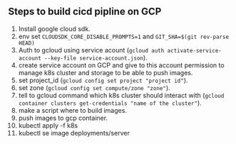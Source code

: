 ## Steps to build cicd pipline on GCP
1. Install google cloud sdk.
2. env set `CLOUDSDK_CORE_DISABLE_PROMPTS=1` and `GIT_SHA=$(git rev-parse HEAD)`
2. Auth to gcloud using service acount (`gcloud auth activate-service-account --key-file service-account.json`).
3. create service account on GCP and give to this account permission to manage k8s cluster and storage to be able to push images.
4. set project_id (`gcloud config set project "project id"`).
5. set zone (`gcloud config set compute/zone "zone"`).
6. tell to gcloud command which k8s cluster should interact with  (`gcloud container clusters get-credentials "name of the cluster"`).
7. make a script where to build images.
8. push images to gcp container.
9. kubectl apply -f k8s
10. kubectl se image deployments/server 

